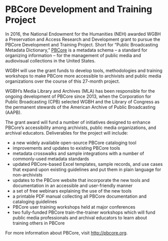 # PBCore Development and Training Project

In 2016, the National Endowment for the Humanities (NEH) awarded WGBH a Preservation and Access Research and Development 
grant to pursue the PBCore Development and Training Project. Short for “Public Broadcasting Metadata Dictionary,” 
[PBCore](http://pbcore.org) is a metadata schema – a standard for organizing information – for the management of 
public media and audiovisual collections in the United States.

WGBH will use the grant funds to develop tools, methodologies and training workshops to make PBCore more 
accessible to archivists and public media organizations over the course of this 27-month project. 

WGBH’s Media Library and Archives (MLA) has been responsible for the ongoing development of PBCore since 2013, when 
the Corporation for Public Broadcasting (CPB) selected WGBH and the Library of Congress as the permanent stewards 
of the American Archive of Public Broadcasting (AAPB). 

The grant award will fund a number of initiatives designed to enhance PBCore’s accessibility among archivists, 
public media organizations, and archival educators. Deliverables for the project will include:

- a new widely available open-source PBCore cataloging tool
- improvements and updates to existing PBCore tools
- metadata crosswalks and sample integrations with a number of commonly-used metadata standards
- updated PBCore-based Excel templates, sample records, and use cases that expand upon existing guidelines and 
put them in plain language for non-archivists
- updates to the PBCore website that incorporate the new tools and documentation in an accessible and user-friendly manner
- a set of free webinars explaining the use of the new tools
- a printable PDF manual collecting all PBCore documentation and cataloging guidelines
- PBCore user training workshops held at major conferences
- two fully-funded PBCore train-the-trainer workshops which will fund public media professionals and archival 
educators to learn about training others in PBCore

For more information about PBCore, visit http://pbcore.org.
